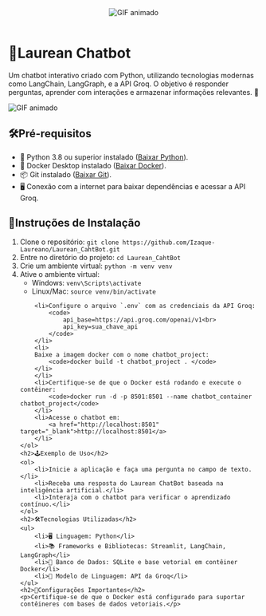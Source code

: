 <!DOCTYPE html>
<html>
<header>
	<link rel="stylesheet" type="text/css" href="/style.css">
	<div class="Titulo">
		<img src="Gif-Titulo.gif" alt="GIF animado">
	</div>
</header>
<body>
	<h1>🤖Laurean Chatbot</h1>
	<p>Um chatbot interativo criado com Python, utilizando tecnologias modernas como LangChain, LangGraph, e a API Groq. O objetivo é responder perguntas, aprender com interações e armazenar informações relevantes. 🚀</p>
	<div class="chatbot">
		<img src="GIF-chatbot.gif" alt="GIF animado">
	</div>
	<h2>🛠️Pré-requisitos</h2>
	<ul>
		<li>🐍 Python 3.8 ou superior instalado (<a href="https://www.python.org/downloads/" target="_blank">Baixar Python</a>).</li>
		<li>🐋 Docker Desktop instalado (<a href="https://www.docker.com/products/docker-desktop" target="_blank">Baixar Docker</a>).</li>
		<li>📦 Git instalado (<a href="https://git-scm.com/downloads" target="_blank">Baixar Git</a>).</li>
		<li>🖥️ Conexão com a internet para baixar dependências e acessar a API Groq.</li>
	</ul>
	<h2>📄Instruções de Instalação</h2>
	<ol>
		<li>Clone o repositório:
			<code>git clone https://github.com/Izaque-Laureano/Laurean_CahtBot.git</code>
		</li>
		<li>Entre no diretório do projeto:
			<code>cd Laurean_CahtBot</code>
		</li>
		<li>Crie um ambiente virtual:
			<code>python -m venv venv</code>
		</li>
		<li>Ative o ambiente virtual:
			<ul>
				<li>Windows:
					<code>venv\Scripts\activate</code>
				</li>
				<li>Linux/Mac:
					<code>source venv/bin/activate</code>
				</li>
			</ul>
		</li>
		
		<li>Configure o arquivo `.env` com as credenciais da API Groq:
			<code>
				api_base=https://api.groq.com/openai/v1<br>
				api_key=sua_chave_api
			</code>
   		</li>
		<li>
		Baixe a imagem docker com o nome chatbot_project:
			<code>docker build -t chatbot_project . </code>
		</li>
		</li>
		<li>Certifique-se de que o Docker está rodando e execute o contêiner:
			<code>docker run -d -p 8501:8501 --name chatbot_container chatbot_project</code>
		</li>
		<li>Acesse o chatbot em:
			<a href="http://localhost:8501" target="_blank">http://localhost:8501</a>
		</li>
	</ol>
	<h2>🕹️Exemplo de Uso</h2>
	<ol>
		<li>Inicie a aplicação e faça uma pergunta no campo de texto.</li>
		<li>Receba uma resposta do Laurean ChatBot baseada na inteligência artificial.</li>
		<li>Interaja com o chatbot para verificar o aprendizado contínuo.</li>
	</ol>
	<h2>🛠️Tecnologias Utilizadas</h2>
	<ul>
		<li>🖥️ Linguagem: Python</li>
		<li>📚 Frameworks e Bibliotecas: Streamlit, LangChain, LangGraph</li>
		<li>📂 Banco de Dados: SQLite e base vetorial em contêiner Docker</li>
		<li>🤖 Modelo de Linguagem: API da Groq</li>
	</ul>
	<h2>📜Configurações Importantes</h2>
	<p>Certifique-se de que o Docker está configurado para suportar contêineres com bases de dados vetoriais.</p>
	
</body>
</html>
